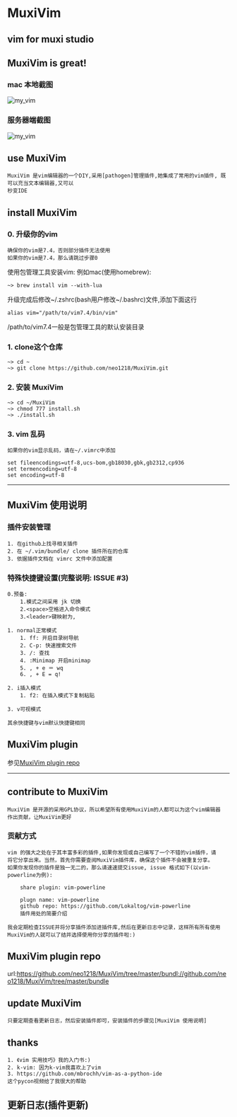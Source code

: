 # MuxiVim
## vim for muxi studio

## MuxiVim is great!
### mac 本地截图
![my_vim](http://7xj431.com1.z0.glb.clouddn.com/屏幕快照%202015-09-18%20上午11.03.55.png) <br/>

### 服务器端截图
![my_vim](http://7xj431.com1.z0.glb.clouddn.com/屏幕快照%202015-09-24%20上午12.45.15.png) <br/>

## use MuxiVim

    MuxiVim 是vim编辑器的一个DIY,采用[pathogen]管理插件,她集成了常用的vim插件, 既可以充当文本编辑器,又可以
    秒变IDE

## install MuxiVim
### 0. 升级你的vim

    确保你的vim是7.4，否则部分插件无法使用
    如果你的vim是7.4，那么请跳过步骤0

使用包管理工具安装vim: 例如mac(使用homebrew):

    ~> brew install vim --with-lua

升级完成后修改~/.zshrc(bash用户修改~/.bashrc)文件,添加下面这行

    alias vim="/path/to/vim7.4/bin/vim"

/path/to/vim7.4一般是包管理工具的默认安装目录

### 1. clone这个仓库

    ~> cd ~
    ~> git clone https://github.com/neo1218/MuxiVim.git

### 2. 安装 MuxiVim

    ~> cd ~/MuxiVim
    ~> chmod 777 install.sh
    ~> ./install.sh

### 3. vim 乱码

    如果你的vim显示乱码，请在~/.vimrc中添加

    set fileencodings=utf-8,ucs-bom,gb18030,gbk,gb2312,cp936
    set termencoding=utf-8
    set encoding=utf-8

<hr/>

## MuxiVim 使用说明
### 插件安装管理

    1. 在github上找寻相关插件
    2. 在 ~/.vim/bundle/ clone 插件所在的仓库
    3. 依据插件文档在 vimrc 文件中添加配置

### 特殊快捷键设置(完整说明: ISSUE #3)

    0.预备:
        1.模式之间采用 jk 切换
        2.<space>空格进入命令模式
        3.<leader>键映射为,

    1. normal正常模式
        1. ff: 开启目录树导航
        2. C-p: 快速搜索文件
        3. /: 查找
        4. :Minimap 开启minimap
        5. , + e ＝ wq
        6. , + E = q!

    2. i插入模式
        1. f2: 在插入模式下复制粘贴

    3. v可视模式

    其余快捷键与vim默认快捷键相同

## MuxiVim plugin

参见[MuxiVim plugin repo]()

<hr/>

## contribute to MuxiVim

    MuxiVim 是开源的采用GPL协议，所以希望所有使用MuxiVim的人都可以为这个vim编辑器
    作出贡献，让MuxiVim更好

### 贡献方式

    vim 的强大之处在于其丰富多彩的插件,如果你发现或自己编写了一个不错的vim插件，请
    将它分享出来。当然，首先你需要查阅MuxiVim插件库，确保这个插件不会被重复分享。
    如果你发现你的插件是独一无二的，那么请速速提交issue, issue 格式如下(以vim-powerline为例):

        share plugin: vim-powerline

        plugn name: vim-powerline
        github repo: https://github.com/Lokaltog/vim-powerline
        插件用处的简要介绍

    我会定期检查ISSUE并将分享插件添加进插件库,然后在更新日志中记录，这样所有所有使用
    MuxiVim的人就可以了结并选择使用你分享的插件啦:)

## MuxiVim plugin repo
url:https://github.com/neo1218/MuxiVim/tree/master/bundl://github.com/neo1218/MuxiVim/tree/master/bundle <br/>

## update MuxiVim

    只要定期查看更新日志，然后安装插件即可，安装插件的步骤见[MuxiVim 使用说明]

## thanks

    1. 《vim 实用技巧》我的入门书:)
    2. k-vim: 因为k-vim我喜欢上了vim
    3. https://github.com/mbrochh/vim-as-a-python-ide
    这个pycon视频给了我很大的帮助


## 更新日志(插件更新)

